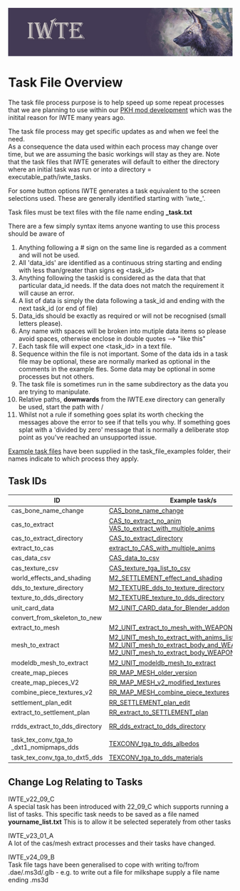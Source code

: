 ![IWTE banner](../IWTEgithub_images/IWTEbanner.jpg)
# Task File Overview
The task file process purpose is to help speed up some repeat processes that we are planning to use within our [PKH mod development](https://discord.gg/wCktBnYnSM) which was the initital reason for IWTE many years ago.
 
The task file process may get specific updates as and when we feel the need.\
As a consequence the data used within each process may change over time, but we are assuming the basic workings will stay as they are.
Note that the task files that IWTE generates will default to either the directory where an initial task was run or into a directory = executable_path/iwte_tasks.

For some button options IWTE generates a task equivalent to the screen selections used. These are generally identified starting with 'iwte_'. 

Task files must be text files with the file name ending **_task.txt**

There are a few simply syntax items anyone wanting to use this process should be aware of
1. Anything following a # sign on the same line is regarded as a comment and will not be used.
2. All 'data_ids' are identified as a continuous string starting and ending with less than/greater than signs eg <task_id>
3. Anything following the taskid is considered as the data that that particular data_id needs. If the data does not match the requirement it will cause an error.
4. A list of data is simply the data following a task_id and ending with the next task_id (or end of file)
5. Data_ids should be exactly as required or will not be recognised (small letters please).
6. Any name with spaces will be broken into mutiple data items so please avoid spaces, otherwise enclose in double quotes -->  "like this"
7. Each task file will expect one <task_id> in a text file.
8. Sequence within the file is not important. Some of the data ids in a task file may be optional, these are normally marked as optional in the comments in the example fles. Some data may be optional in some processes but not others.
9. The task file is sometimes run in the same subdirectory as the data you are trying to manipulate.
10. Relative paths, **downwards** from the IWTE.exe directory can generally be used, start the path with /
11. Whilst not a rule if something goes splat its worth checking the messages above the error to see if that tells you why.  If something goes splat with a 'divided by zero' message that is normally a deliberate stop point as you've reached an unsupported issue.

[Example task files](../task_file_examples) have been supplied in the task_file_examples folder, their names indicate to which process they apply.

## Task IDs
| ID | Example task/s | Documentation / Notes | 
| ----|----|----|
| cas_bone_name_change | [CAS_bone_name_change](../task_file_examples/CAS_bone_name_change_task.txt) |
| cas_to_extract | [CAS_to_extract_no_anim](../task_file_examples/CAS_cas_to_extract_no_anim_task.txt)<br>[VAS_to_extract_with_multiple_anims](../task_file_examples/CAS_cas_to_extract_with_multiple_anims_task.txt) | [strat_models.md](../documentation/strat_models.md)
| cas_to_extract_directory | [CAS_to_extract_directory](../task_file_examples/CAS_cas_to_extract_directory_task.txt)
| extract_to_cas | [extract_to_CAS_with_multiple_anims](../task_file_examples/CAS_extract_to_CAS_with_multiple_anims_task.txt)
| cas_data_csv | [CAS_data_to_csv](../task_file_examples/CAS_data_to_csv_task.txt)
| cas_texture_csv | [CAS_texture_tga_list_to_csv](../task_file_examples/CAS_texture_tga_list_to_csv_task.txt)
| world_effects_and_shading | [M2_SETTLEMENT_effect_and_shading](../task_file_examples/M2_SETTLEMENT_world_effect_and_shading_task.txt) | M2 only |
| dds_to_texture_directory | [M2_TEXTURE_dds_to_texture_directory](../task_file_examples/M2_TEXTURE_dds_to_texture_directory_task.txt) | [M2 Texture Conversion Options](Image_Editing_and_Conversion.md#m2-texture-conversion-options) | M2 only |
| texture_to_dds_directory | [M2_TEXTURE_texture_to_dds_directory](../task_file_examples/M2_TEXTURE_texture_to_dds_directory_task.txt) | [M2 Texture Conversion Options](Image_Editing_and_Conversion.md#m2-texture-conversion-options) | 
| unit_card_data | [M2_UNIT_CARD_data_for_Blender_addon](../task_file_examples/M2_UNIT_CARD_data_for_Feral_Blender_addon_task.txt) | M2 only |
| convert_from_skeleton_to_new |
| extract_to_mesh | [M2_UNIT_extract_to_mesh_with_WEAPON_SHIELD_anims](../task_file_examples/M2_UNIT_extract_to_mesh_body_WEAPON_SHIELD_anims_task.txt) | | M2 only |
| mesh_to_extract | [M2_UNIT_mesh_to_extract_with_anims_list](../task_file_examples/M2_UNIT_mesh_to_extract_with_anims_list_task.txt)<br> [M2_UNIT_mesh_to_extract_body_and_WEAPON_anims](../task_file_examples/M2_UNIT_mesh_to_extract_body_and_WEAPON_anims_task.txt)<br>[M2_UNIT_mesh_to_extract_body_WEAPON_and_MOUNT](../task_file_examples/M2_UNIT_mesh_to_extract_body_WEAPON_and_MOUNT_task.txt)  | | M2 only |
| modeldb_mesh_to_extract | [M2_UNIT_modeldb_mesh_to_extract](../task_file_examples/M2_UNIT_modeldb_mesh_to_extract_task.txt) |  M2 only |
| create_map_pieces | [RR_MAP_MESH_older_version](../task_file_examples/RR_MAP_MESH_older_version_task.txt) | RR only (map) |
| create_map_pieces_V2 | [RR_MAP_MESH_v2_modified_textures](../task_file_examples/RR_MAP_MESH_v2_modified_textures_task.txt) | RR only (map) |
| combine_piece_textures_v2 | [RR_MAP_MESH_combine_piece_textures](../task_file_examples/RR_MAP_MESH_combine_piece_textures_task.txt) |  RR only (map) |
| settlement_plan_edit  | [RR_SETTLEMENT_plan_edit](../task_file_examples/RR_SETTLEMENT_plan_edit_task.txt) | [battlemap_settlements_RR_and_RTW.md](../documentation/battlemap_settlements_RR_and_RTW.md)  |
| extract_to_settlement_plan | [RR_extract_to_SETTLEMENT_plan](../task_file_examples/RR_extract_to_SETTLEMENT_plan.txt)  | RR (/RTW\*)
| rrdds_extract_to_dds_directory | [RR_dds_extract_to_dds_directory](../task_file_examples/RR_dds_extract_to_dds_directory_task.txt) | [RR dds LZ4 Compression Conversion Options](Image_Editing_and_Conversion.md#rr-dds-lz4-compression-conversion-options)  |
| task_tex_conv_tga_to<br>_dxt1_nomipmaps_dds | [TEXCONV_tga_to_dds_albedos](../task_file_examples/TEXCONV_tga_to_dds_albedos_task.txt)  | launches TexConv |
| task_tex_conv_tga_to_dxt5_dds | [TEXCONV_tga_to_dds_materials](../task_file_examples/TEXCONV_tga_to_dds_materials_task.txt)  |  launches TexConv |

## Change Log Relating to Tasks
IWTE_v22_09_C\
A special task has been introduced with 22_09_C which supports running a list of tasks.
This specific task needs to be saved as a file named **yourname_list.txt** 
This is to allow it be selected seperately from other tasks

IWTE_v23_01_A\
A lot of the cas/mesh extract processes and their tasks have changed. 

IWTE_v24_09_B\
Task file tags have been generalised to cope with writing to/from .dae/.ms3d/.glb - e.g. to write out a file for milkshape supply a file name ending .ms3d
